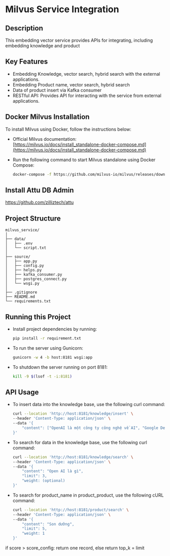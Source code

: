 # Milvus Service Integration

## Description

This embedding vector service provides APIs for integrating, including embedding knowledge and product

## Key Features

- Embedding Knowledge, vector search, hybrid search with the external applications.
- Embedding Product name, vector search, hybrid search
- Data of product insert via Kafka consumer 
- RESTful API: Provides API for interacting with the service from external applications.

## Docker Milvus Installation

To install Milvus using Docker, follow the instructions below:

- Official Milvus documentation:  
  [https://milvus.io/docs/install_standalone-docker-compose.md](https://milvus.io/docs/install_standalone-docker-compose.md)

- Run the following command to start Milvus standalone using Docker Compose:

  ```bash
  docker-compose -f https://github.com/milvus-io/milvus/releases/download/v2.2.6/milvus-standalone-docker-compose.yml up -d

## Install Attu DB Admin

https://github.com/zilliztech/attu

## Project Structure

```plaintext
milvus_service/
│
├── data/
│   ├── .env
│   └── script.txt
│
├── source/
│   ├── app.py
│   ├── config.py
│   ├── helps.py
│   ├── kafka_consumer.py
│   ├── postgres_connect.py
│   └── wsgi.py
│
├── .gitignore
├── README.md
└── requirements.txt

```

## Running this Project

- Install project dependencies by running:
    ```bash
    pip install -r requirement.txt
- To run the server using Gunicorn:
  ```bash
  gunicorn -w 4 -b host:8181 wsgi:app

- To shutdown the server running on port 8181:
    ```bash
  kill -9 $(lsof -t -i:8181)

## API Usage

- To insert data into the knowledge base, use the following curl command:
    ```bash
  curl --location 'http://host:8181/knowledge/insert' \
    --header 'Content-Type: application/json' \
    --data '{
        "content": ["OpenAI là một công ty công nghệ về AI", "Google DeepMind DeepMind là một nhánh AI của Google, nổi tiếng với việc phát triển AI trong nhiều lĩnh vực, bao gồm cả mô hình ngôn ngữ. DeepMind đã tạo ra các mô hình như Chinchilla và Gopher, nhằm cải thiện khả năng hiểu ngôn ngữ tự nhiên và phản hồi thông minh hơn. Ngoài ra, DeepMind còn đóng góp vào việc phát triển các hệ thống AI thông minh trong các lĩnh vực như y tế và trò chơi. Họ cũng phát triển các giải pháp học sâu và học tăng cường."]
    }'
- To search for data in the knowledge base, use the following curl command:
    ```bash
  curl --location 'http://host:8181/knowledge/search' \
    --header 'Content-Type: application/json' \
    --data '{
        "content": "Open AI là gì",
        "limit": 3,
        "weight: (optional)
    }'
- To search for product_name in product_product, use the following cURL command:
  ```bash
  curl --location 'http://host:8181/product/search' \
  --header 'Content-Type: application/json' \
  --data '{
      "content": "Son dưỡng",
      "limit": 5,
      "weight: 1
  }'
if score > score_config: return one record, else return top_k = limit



